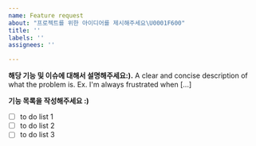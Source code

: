 ```yaml
---
name: Feature request
about: "프로젝트를 위한 아이디어를 제시해주세요\U0001F600"
title: ''
labels: ''
assignees: ''

---
```


**해당 기능 및 이슈에 대해서 설명해주세요:).**
A clear and concise description of what the problem is. Ex. I'm always frustrated when [...]

**기능 목록을 작성해주세요 :)**
- [ ] to do list 1
- [ ] to do list 2
- [ ] to do list 3
